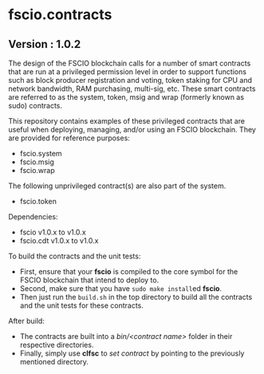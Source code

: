 # fscio.contracts

## Version : 1.0.2

The design of the FSCIO blockchain calls for a number of smart contracts that are run at a privileged permission level in order to support functions such as block producer registration and voting, token staking for CPU and network bandwidth, RAM purchasing, multi-sig, etc.  These smart contracts are referred to as the system, token, msig and wrap (formerly known as sudo) contracts.

This repository contains examples of these privileged contracts that are useful when deploying, managing, and/or using an FSCIO blockchain.  They are provided for reference purposes:

   * fscio.system
   * fscio.msig
   * fscio.wrap

The following unprivileged contract(s) are also part of the system.
   * fscio.token

Dependencies:
* fscio v1.0.x to v1.0.x
* fscio.cdt v1.0.x to v1.0.x

To build the contracts and the unit tests:
* First, ensure that your __fscio__ is compiled to the core symbol for the FSCIO blockchain that intend to deploy to.
* Second, make sure that you have ```sudo make install```ed __fscio__.
* Then just run the ```build.sh``` in the top directory to build all the contracts and the unit tests for these contracts.

After build:
* The contracts are built into a _bin/\<contract name\>_ folder in their respective directories.
* Finally, simply use __clfsc__ to _set contract_ by pointing to the previously mentioned directory.
